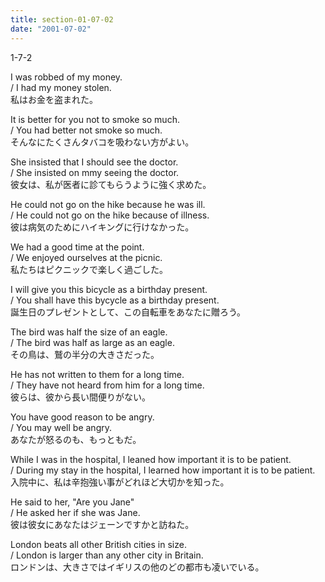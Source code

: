 ```yaml
---
title: section-01-07-02
date: "2001-07-02"
---
```


1-7-2

<!-- end -->

I was robbed of my money.  
/ I had my money stolen.  
私はお金を盗まれた。  

It is better for you not to smoke so much.  
/ You had better not smoke so much.  
そんなにたくさんタバコを吸わない方がよい。  

She insisted that I should see the doctor.  
/ She insisted on mmy seeing the doctor.  
彼女は、私が医者に診てもらうように強く求めた。  

He could not go on the hike because he was ill.  
/ He could not go on the hike because of illness.  
彼は病気のためにハイキングに行けなかった。  

We had a good time at the point.  
/ We enjoyed ourselves at the picnic.  
私たちはピクニックで楽しく過ごした。  

I will give you this bicycle as a birthday present.  
/ You shall have this bycycle as a birthday present.  
誕生日のプレゼントとして、この自転車をあなたに贈ろう。  

The bird was half the size of an eagle.  
/ The bird was half as large as an eagle.  
その鳥は、鷲の半分の大きさだった。  

He has not written to them for a long time.  
/ They have not heard from him for a long time.  
彼らは、彼から長い間便りがない。  

You have good reason to be angry.  
/ You may well be angry.  
あなたが怒るのも、もっともだ。  

While I was in the hospital, I leaned how important it is to be patient.  
/ During my stay in the hospital, I learned how important it is to be patient.  
入院中に、私は辛抱強い事がどれほど大切かを知った。  

He said to her, "Are you Jane"  
/ He asked her if she was Jane.  
彼は彼女にあなたはジェーンですかと訪ねた。  

London beats all other British cities in size.  
/ London is larger than any other city in Britain.  
ロンドンは、大きさではイギリスの他のどの都市も凌いでいる。  

